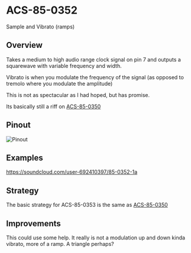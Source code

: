 # ACS-85-0352

Sample and Vibrato (ramps)

## Overview

Takes a medium to high audio range clock signal on pin 7 and outputs a squarewave with variable frequency and width.

Vibrato is when you modulate the frequency of the signal (as opposed to tremolo where you modulate the amplitude)

This is not as spectacular as I had hoped, but has promise.

Its basically still a riff on [ACS-85-0350](https://github.com/robstave/ArduinoComponentSketches/tree/master/ACS-85%20ATTiny85%20sketches/ACS-85-0350)
 
## Pinout

![Pinout](https://github.com/robstave/ArduinoComponentSketches/blob/master/ACS-85%20ATTiny85%20sketches/ACS-85-0352/images/ACS-85-0352.png)

 

## Examples

 https://soundcloud.com/user-692410397/85-0352-1a

## Strategy

The basic strategy for ACS-85-0353 is the same as [ACS-85-0350](https://github.com/robstave/ArduinoComponentSketches/tree/master/ACS-85%20ATTiny85%20sketches/ACS-85-0350) 
 

## Improvements

This could use some help. It really is not a modulation up and down kinda vibrato, more of
a ramp. A triangle perhaps?


